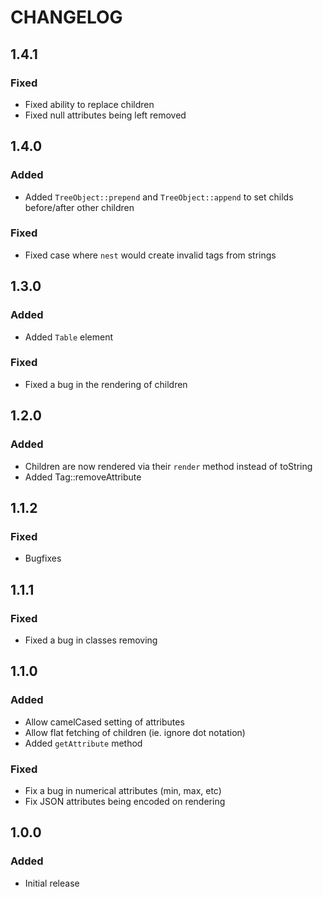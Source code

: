 # CHANGELOG

## 1.4.1

### Fixed
- Fixed ability to replace children
- Fixed null attributes being left removed

## 1.4.0

### Added
- Added `TreeObject::prepend` and `TreeObject::append` to set childs before/after other children

### Fixed
- Fixed case where `nest` would create invalid tags from strings

## 1.3.0

### Added
- Added `Table` element

### Fixed
- Fixed a bug in the rendering of children

## 1.2.0

### Added
- Children are now rendered via their `render` method instead of toString
- Added Tag::removeAttribute

## 1.1.2

### Fixed
- Bugfixes

## 1.1.1

### Fixed
- Fixed a bug in classes removing

## 1.1.0

### Added
- Allow camelCased setting of attributes
- Allow flat fetching of children (ie. ignore dot notation)
- Added `getAttribute` method

### Fixed
- Fix a bug in numerical attributes (min, max, etc)
- Fix JSON attributes being encoded on rendering

## 1.0.0

### Added
- Initial release
